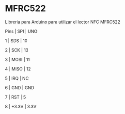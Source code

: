 MFRC522
=======

Libreria para Arduino para utilizar el lector NFC MFRC522

Pins | SPI      | UNO

1    | SDS      |  10

2    | SCK      |  13

3    | MOSI     |  11

4    | MISO     |  12

5    | IRQ      |  NC

6    | GND      |  GND

7    | RST      |  5  

8    | +3.3V    |  3.3V
